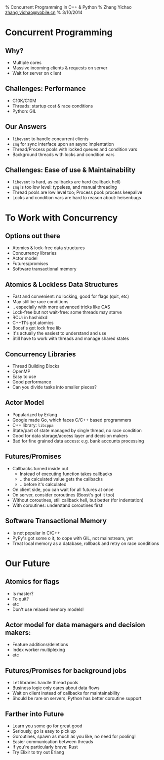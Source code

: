 % Concurrent Programming in C++ & Python
% Zhang Yichao <zhang_yichao@vobile.cn>
% 3/10/2014

# Concurrent Programming

## Why?

- Multiple cores
- Massive incoming clients & requests on server
- Wait for server on client

## Challenges: Performance

- C10K/C10M
- Threads: startup cost & race conditions
- Python: GIL

## Our Answers

- `libevent` to handle concurrent clients
- `zmq` for sync interface upon an async implentation
- Thread/Process pools with locked queues and condition vars
- Background threads with locks and condition vars

## Challenges: Ease of use & Maintainability

- `libevent` is hard, as callbacks are hard (callback hell)
- `zmq` is too low level: typeless, and manual threading
- Thread pools are low level too; Process pool: process keepalive
- Locks and condition vars are hard to reason about: heisenbugs

# To Work with Concurrency

## Options out there

- Atomics & lock-free data structures
- Concurrency libraries
- Actor model
- Futures/promises
- Software transactional memory

## Atomics & Lockless Data Structures

- Fast and convenient: no locking, good for flags (quit, etc)
- May still be race conditions
- .. especially with more advanced tricks like CAS
- Lock-free but not wait-free: some threads may starve
- RCU: in hashidxd
- C++11's got atomics
- Boost's got lock free lib
- It's actually the easiest to understand and use
- Still have to work with threads and manage shared states

## Concurrency Libraries

- Thread Building Blocks
- OpenMP
- Easy to use
- Good performance
- Can you divide tasks into smaller pieces?

## Actor Model

- Popularized by Erlang
- Google made Go, which faces C/C++ based programmers
- C++ library: `libcppa`
- State/part of state managed by single thread, no race condition
- Good for data storage/access layer and decision makers
- Bad for fine grained data access: e.g. bank accounts processing

## Futures/Promises

- Callbacks turned inside out
    - Instead of executing function takes callbacks
    - .. the calculated value gets the callbacks
    - .. before it's calculated
- On client side, you can wait for all futures at once
- On server, consider coroutines (Boost's got it too)
- Without coroutines, still callback hell, but better (for indentation)
- With coroutines: understand coroutines first!

## Software Transactional Memory

- Is not popular in C/C++
- PyPy's got some o it, to cope with GIL, not mainstream, yet
- Treat local memory as a database, rollback and retry on race conditions

# Our Future

## Atomics for flags
- Is master?
- To quit?
- etc
- Don't use relaxed memory models!

## Actor model for data managers and decision makers:
- Feature additions/deletions
- Index worker multiplexing
- etc

## Futures/Promises for background jobs
- Let libraries handle thread pools
- Business logic only cares about data flows
- Wait on client instead of callbacks for maintainability
- Should be rare on servers, Python has better coroutine support

## Farther into Future

- Learn you some go for great good
- Seriously, go is easy to pick up
- Goroutines, spawn as much as you like, no need for pooling!
- Easier communication between threads
- If you're particularly brave: Rust
- Try Elixir to try out Erlang
